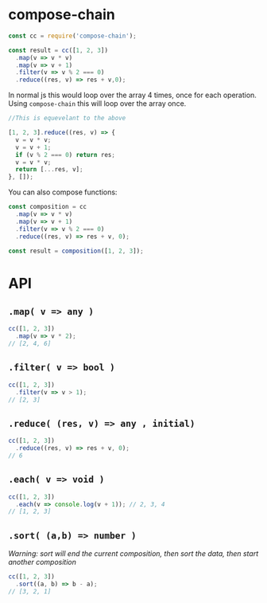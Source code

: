 # compose-chain

```js
const cc = require('compose-chain');

const result = cc([1, 2, 3])
  .map(v => v * v)
  .map(v => v + 1)
  .filter(v => v % 2 === 0)
  .reduce((res, v) => res + v,0);
```
In normal js this would loop over the array 4 times, once for each operation.
Using `compose-chain` this will loop over the array once.

```js
//This is equevelant to the above

[1, 2, 3].reduce((res, v) => {
  v = v * v;
  v = v + 1;
  if (v % 2 === 0) return res;
  v = v * v;
  return [...res, v];
}, []);
```

You can also compose functions:

```js
const composition = cc
  .map(v => v * v)
  .map(v => v + 1)
  .filter(v => v % 2 === 0)
  .reduce((res, v) => res + v, 0);
  
const result = composition([1, 2, 3]);
```

# API

## `.map( v => any )`

```js
cc([1, 2, 3])
  .map(v => v * 2);
// [2, 4, 6]
```

## `.filter( v => bool )`

```js
cc([1, 2, 3])
  .filter(v => v > 1);
// [2, 3]
```

## `.reduce( (res, v) => any , initial)`

```js
cc([1, 2, 3])
  .reduce((res, v) => res + v, 0);
// 6
```

## `.each( v => void )`

```js
cc([1, 2, 3])
  .each(v => console.log(v + 1)); // 2, 3, 4
// [1, 2, 3]
```

## `.sort( (a,b) => number )`
_Warning: sort will end the current composition, then sort the data, then start another composition_ 

```js
cc([1, 2, 3])
  .sort((a, b) => b - a);
// [3, 2, 1]
```
